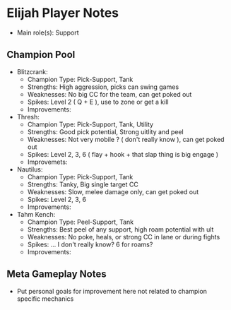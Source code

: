 # Elijah Player Notes

* Main role(s): Support

## Champion Pool

* Blitzcrank:
    * Champion Type:    Pick-Support, Tank
    * Strengths:        High aggression, picks can swing games
    * Weaknesses:       No big CC for the team, can get poked out
    * Spikes:           Level 2 ( Q + E ), use to zone or get a kill
    * Improvements:     
* Thresh:
    * Champion Type:    Pick-Support, Tank, Utility
    * Strengths:        Good pick potential, Strong uitlity and peel
    * Weaknesses:       Not very mobile ? ( don't really know ), can get poked out
    * Spikes:           Level 2, 3, 6 ( flay + hook + that slap thing is big engage )
    * Improvemets:      
* Nautilus:
    * Champion Type:    Pick-Support, Tank
    * Strengths:        Tanky, Big single target CC
    * Weaknesses:       Slow, melee damage only, can get poked out
    * Spikes:           Level 2, 3, 6
    * Improvements:
* Tahm Kench:
    * Champion Type:    Peel-Support, Tank
    * Strengths:        Best peel of any support, high roam potential with ult
    * Weaknesses:       No poke, heals, or strong CC in lane or during fights
    * Spikes:           ... I don't really know? 6 for roams?
    * Improvements:     

## Meta Gameplay Notes

* Put personal goals for improvement here not related to champion specific mechanics
